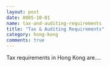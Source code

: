 ```yaml
---
layout: post
date: 0005-10-01
name: tax-and-auditing-requirements
title: "Tax & Auditing Requirements"
category: hong-kong
comments: true
---
```


Tax requirements in Hong Kong are....
